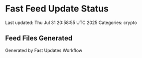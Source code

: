 # Fast Feed Update Status
Last updated: Thu Jul 31 20:58:55 UTC 2025
Categories: crypto

## Feed Files Generated

Generated by Fast Updates Workflow

